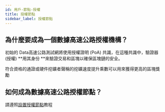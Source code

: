 ```yaml
---
id: 用戶-節點-授權
title: 授權節點
sidebar_label: 授權節點
---
```


## 為什麼要成為一個數據高速公路授權機構？

初始的 Data高速公路測試網將使用授權證明 (PoA) 共識，在這種共識中，驗證器 (授權) **用其身份 **來驗證交易和區塊以確保區塊鏈的安全。

符合資格的通證或硬件挖礦者聲稱的挖礦速度提升乘數可以用來獲得更高的區塊獎勵

## 如何成為數據高速公路授權節點？

請遵照<a href="../tutorials/tutorials-nodes-authorities-setup" class="pretty-link pretty-link-colored">設置授權節點</a>教程